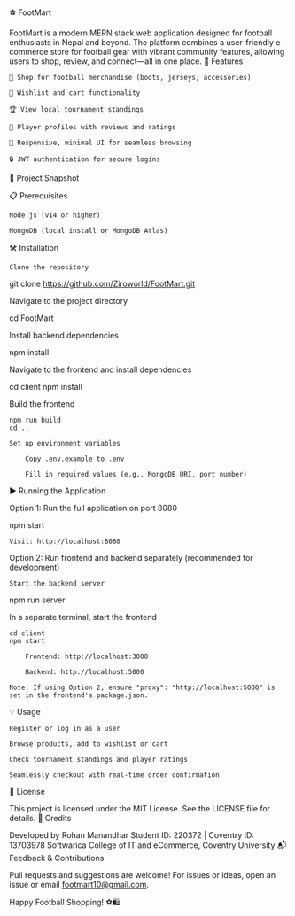 ⚽️ FootMart

FootMart is a modern MERN stack web application designed for football enthusiasts in Nepal and beyond. The platform combines a user-friendly e-commerce store for football gear with vibrant community features, allowing users to shop, review, and connect—all in one place.
🚀 Features

    🛒 Shop for football merchandise (boots, jerseys, accessories)

    🌟 Wishlist and cart functionality

    🏆 View local tournament standings

    👤 Player profiles with reviews and ratings

    🏃 Responsive, minimal UI for seamless browsing

    🔒 JWT authentication for secure logins

📸 Project Snapshot

📋 Prerequisites

    Node.js (v14 or higher)

    MongoDB (local install or MongoDB Atlas)

🛠️ Installation

    Clone the repository

git clone https://github.com/Ziroworld/FootMart.git

Navigate to the project directory

cd FootMart

Install backend dependencies

npm install

Navigate to the frontend and install dependencies

cd client
npm install

Build the frontend

    npm run build
    cd ..

    Set up environment variables

        Copy .env.example to .env

        Fill in required values (e.g., MongoDB URI, port number)

▶️ Running the Application

Option 1: Run the full application on port 8080

npm start

    Visit: http://localhost:8080

Option 2: Run frontend and backend separately (recommended for development)

    Start the backend server

npm run server

In a separate terminal, start the frontend

    cd client
    npm start

        Frontend: http://localhost:3000

        Backend: http://localhost:5000

    Note: If using Option 2, ensure "proxy": "http://localhost:5000" is set in the frontend's package.json.

💡 Usage

    Register or log in as a user

    Browse products, add to wishlist or cart

    Check tournament standings and player ratings

    Seamlessly checkout with real-time order confirmation

📄 License

This project is licensed under the MIT License.
See the LICENSE file for details.
🙌 Credits

Developed by Rohan Manandhar
Student ID: 220372 | Coventry ID: 13703978
Softwarica College of IT and eCommerce, Coventry University
📬 Feedback & Contributions

Pull requests and suggestions are welcome!
For issues or ideas, open an issue or email footmart10@gmail.com.

Happy Football Shopping! ⚽️🛍️
